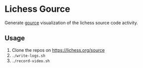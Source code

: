 # Lichess Gource

Generate [gource](https://gource.io/) visualization of the lichess source code activity.

## Usage

1. Clone the repos on https://lichess.org/source
2. `./write-logs.sh`
3. `./record-video.sh`

